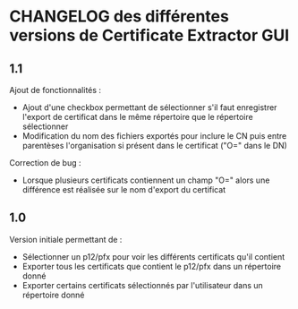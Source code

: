 # CHANGELOG des différentes versions de Certificate Extractor GUI

## 1.1
Ajout de fonctionnalités :
* Ajout d'une checkbox permettant de sélectionner s'il faut enregistrer l'export de certificat dans le même répertoire que le répertoire sélectionner
* Modification du nom des fichiers exportés pour inclure le CN puis entre parentèses l'organisation si présent dans le certificat ("O=" dans le DN)

Correction de bug :
* Lorsque plusieurs certificats contiennent un champ "O=" alors une différence est réalisée sur le nom d'export du certificat

## 1.0

Version initiale permettant de :
* Sélectionner un p12/pfx pour voir les différents certificats qu'il contient
* Exporter tous les certificats que contient le p12/pfx dans un répertoire donné
* Exporter certains certificats sélectionnés par l'utilisateur dans un répertoire donné
